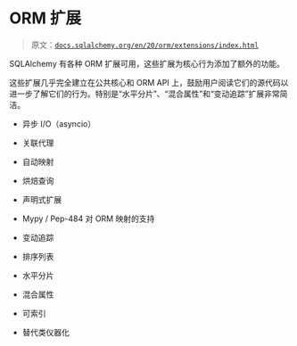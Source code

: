 # ORM 扩展

> 原文：[`docs.sqlalchemy.org/en/20/orm/extensions/index.html`](https://docs.sqlalchemy.org/en/20/orm/extensions/index.html)

SQLAlchemy 有各种 ORM 扩展可用，这些扩展为核心行为添加了额外的功能。

这些扩展几乎完全建立在公共核心和 ORM API 上，鼓励用户阅读它们的源代码以进一步了解它们的行为。特别是“水平分片”、“混合属性”和“变动追踪”扩展非常简洁。

+   异步 I/O（asyncio）

+   关联代理

+   自动映射

+   烘焙查询

+   声明式扩展

+   Mypy / Pep-484 对 ORM 映射的支持

+   变动追踪

+   排序列表

+   水平分片

+   混合属性

+   可索引

+   替代类仪器化
